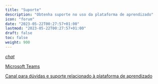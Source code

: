 ```yaml
---
title: "Suporte"
description: "Obtenha suporte no uso da plataforma de aprendizado"
icon: "forum"
date: "2023-05-22T00:27:57+01:00"
lastmod: "2023-05-22T00:27:57+01:00"
draft: false
toc: false
weight: 900
---
```


<div class="row flex-xl-wrap pb-4">
<div id="list-item" class="col-md-4 col-12 py-2">
  <a class="text-decoration-none text-reset" href="https://teams.microsoft.com" target="_blank">
    <div class="card h-100 features feature-full-bg rounded p-4 position-relative overflow-hidden border-1">
      <span class="h1 icon-color">
        <i class="material-icons align-middle">chat</i>
      </span>
      <div class="card-body p-0 content">
        <p class="fs-5 fw-semibold card-title mb-1">Microsoft Teams</p>
        <p class="para card-text mb-0">Canal para dúvidas e suporte relacionado à plataforma de aprendizado</p>
      </div>
    </div>
  </a>
</div>
</div>